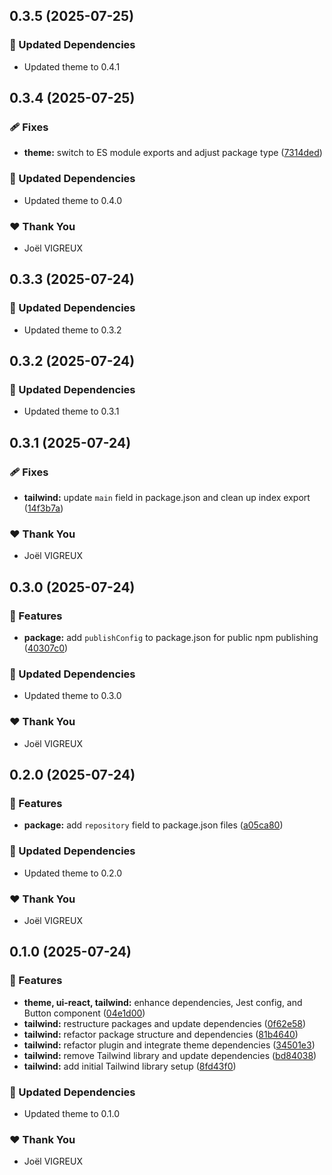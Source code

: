 ## 0.3.5 (2025-07-25)

### 🧱 Updated Dependencies

- Updated theme to 0.4.1

## 0.3.4 (2025-07-25)

### 🩹 Fixes

- **theme:** switch to ES module exports and adjust package type ([7314ded](https://github.com/Udixio/UI/commit/7314ded))

### 🧱 Updated Dependencies

- Updated theme to 0.4.0

### ❤️ Thank You

- Joël VIGREUX

## 0.3.3 (2025-07-24)

### 🧱 Updated Dependencies

- Updated theme to 0.3.2

## 0.3.2 (2025-07-24)

### 🧱 Updated Dependencies

- Updated theme to 0.3.1

## 0.3.1 (2025-07-24)

### 🩹 Fixes

- **tailwind:** update `main` field in package.json and clean up index export ([14f3b7a](https://github.com/Udixio/UI/commit/14f3b7a))

### ❤️ Thank You

- Joël VIGREUX

## 0.3.0 (2025-07-24)

### 🚀 Features

- **package:** add `publishConfig` to package.json for public npm publishing ([40307c0](https://github.com/Udixio/UI/commit/40307c0))

### 🧱 Updated Dependencies

- Updated theme to 0.3.0

### ❤️ Thank You

- Joël VIGREUX

## 0.2.0 (2025-07-24)

### 🚀 Features

- **package:** add `repository` field to package.json files ([a05ca80](https://github.com/Udixio/UI/commit/a05ca80))

### 🧱 Updated Dependencies

- Updated theme to 0.2.0

### ❤️ Thank You

- Joël VIGREUX

## 0.1.0 (2025-07-24)

### 🚀 Features

- **theme, ui-react, tailwind:** enhance dependencies, Jest config, and Button component ([04e1d00](https://github.com/Udixio/UI/commit/04e1d00))
- **tailwind:** restructure packages and update dependencies ([0f62e58](https://github.com/Udixio/UI/commit/0f62e58))
- **tailwind:** refactor package structure and dependencies ([81b4640](https://github.com/Udixio/UI/commit/81b4640))
- **tailwind:** refactor plugin and integrate theme dependencies ([34501e3](https://github.com/Udixio/UI/commit/34501e3))
- **tailwind:** remove Tailwind library and update dependencies ([bd84038](https://github.com/Udixio/UI/commit/bd84038))
- **tailwind:** add initial Tailwind library setup ([8fd43f0](https://github.com/Udixio/UI/commit/8fd43f0))

### 🧱 Updated Dependencies

- Updated theme to 0.1.0

### ❤️ Thank You

- Joël VIGREUX